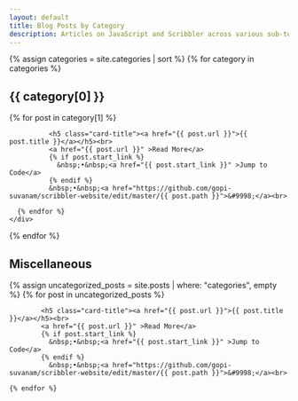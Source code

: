 ```yaml
---
layout: default
title: Blog Posts by Category
description: Articles on JavaScript and Scribbler across various sub-topics incliding AI/ML, XR, Scientific Computing, and Financial Computing.
---
```



<div class="container">

  {% assign categories = site.categories | sort %}
  {% for category in categories %}
    <h2>{{ category[0] }}</h2>
    <div class="row">
      {% for post in category[1] %}
        
              <h5 class="card-title"><a href="{{ post.url }}">{{ post.title }}</a></h5><br>
              <a href="{{ post.url }}" >Read More</a>
              {% if post.start_link %}
                &nbsp;•&nbsp;<a href="{{ post.start_link }}" >Jump to Code</a>
              {% endif %}
              &nbsp;•&nbsp;<a href="https://github.com/gopi-suvanam/scribbler-website/edit/master/{{ post.path }}">&#9998;</a><br>

      {% endfor %}
    </div>
  {% endfor %}

  <!-- Miscellaneous Section for Uncategorized Posts -->
  <h2>Miscellaneous</h2>
  <div class="row">
    {% assign uncategorized_posts = site.posts | where: "categories", empty %}
    {% for post in uncategorized_posts %}

            <h5 class="card-title"><a href="{{ post.url }}">{{ post.title }}</a></h5><br>
            <a href="{{ post.url }}" >Read More</a>
            {% if post.start_link %}
              &nbsp;•&nbsp;<a href="{{ post.start_link }}" >Jump to Code</a>
            {% endif %}
              &nbsp;•&nbsp;<a href="https://github.com/gopi-suvanam/scribbler-website/edit/master/{{ post.path }}">&#9998;</a><br>

    {% endfor %}
  </div>
</div>
